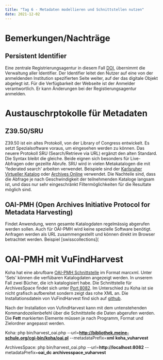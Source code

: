 ```yaml
---
title: "Tag 6 - Metadaten modellieren und Schnittstellen nutzen"
date: 2021-12-02
---
```


# Bemerkungen/Nachträge
## Persistent Identifier
Eine zentrale Registrierungsagentur in diesem Fall [DOI](www.doi.org), übernimmt die Verwaltung aller Identifier. Der Identifier leitet den Nutzer auf eine von der anmeldenden Institution spezifierten Seite weiter, auf der das digitale Objekt abgelegt ist. Für die Verfügbarkeit der Webseite ist der Anmelder verantwortlich. Er kann Änderungen bei der Registierungsagentur anmelden.

# Austauschrptokolle für Metadaten
## Z39.50/SRU
Z39.50 ist ein altes Protokoll, von der Library of Congress entwickelt. Es setzt Spezialsoftware voraus, um eingesehen werden zu können. Das neuere Protokoll SRU (Search/Retrieve via URL) ergänzt den alten Standard. Die Syntax bleibt die gleiche. Beide eignen sich besonders für Live-Abfragen oder gezeilte Abrufe. SRU wird in vielen Metakatalogen die mit 'federated search' arbeiten verwendet. Beispiele sind der [Karlsruher Virtueller Katalog](https://kvk.bibliothek.kit.edu/?kataloge=K10PLUS&kataloge=BVB&kataloge=NRW&kataloge=HEBIS&kataloge=HEBIS_RETRO&kataloge=KOBV_SOLR&kataloge=DDB&kataloge=STABI_BERLIN&digitalOnly=0&embedFulltitle=0&newTab=0) oder [Archives Online](https://archives-online.org/Search) verwendet. Die Nachteile sind, dass die Abfrage je nach Geschwindigkeit der teilnehmenden Kataloge langsam ist, und dass nur sehr eingeschränkt Filtermöglichkeiten für die Resultate möglich sind.
## OAI-PMH (Open Archives Initiative Protocol for Metadata Harvesting)
Findet Anwendung, wenn gesamte Katalogdaten regelmässig abgerufen werden sollen. Auch für OAI-PMH wird keine spezielle Software benötigt. Anfragen werden als URL zusammengestellt und können direkt im Browser betrachtet werden.
Beispiel [swisscollections](

# OAI-PMH mit VuFindHarvest
Koha hat eine abrufbare [OAI-PMH Schnittstelle](http://bibliothek.meine-schule.org/cgi-bin/koha/oai.pl) im Format marcxml. Unter 'Sets' können die verfübaren Katalogdaten angezeigt werden. In unserem Fall zwei Bücher, die ich katalogisiert habe.
Die Schnittstelle für ArchivesSpace findet sich unter [Port 8082](http://localhost:8082/). Im Unterschied zu Koha ist sie nicht grafisch aufbereitet sondern zeigt das rohe XML an.
Die Installationsdatein von VuFindHarvest find sich auf [github](https://github.com/vufind-org/vufindharvest).

Nach der Installation von VufindHarvest kann mit dem untenstehenden Kommandozeilenbefehl über die Schnittstelle die Daten abgerufen werden. Die **Fett** markierten Elemente müssen je nach Programm, Format und Zielordner angepasst werden.

Koha:
php bin/harvest_oai.php --url=**http://bibliothek.meine-schule.org/cgi-bin/koha/oai.pl** --metadataPrefix=**xml** **koha_vuharvest**

ArchivesSpace:
php bin/harvest_oai.php --url=**http://localhost:8082** --metadataPrefix=**oai_dc** **archivesspace_vuharvest**
